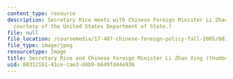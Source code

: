 ```yaml
---
content_type: resource
description: Secretary Rice meets with Chinese Foreign Minister Li Zhao Xing. (Image
  courtesy of the United States Department of State.)
file: null
file_location: /coursemedia/17-407-chinese-foreign-policy-fall-2005/8031216141cecae3d4b9b649fd44e936_17-407f05-th.jpg
file_type: image/jpeg
resourcetype: Image
title: Secretary Rice and Chinese Foreign Minister Li Zhao Xing (thumbnail)
uid: 80312161-41ce-cae3-d4b9-b649fd44e936
---
```

